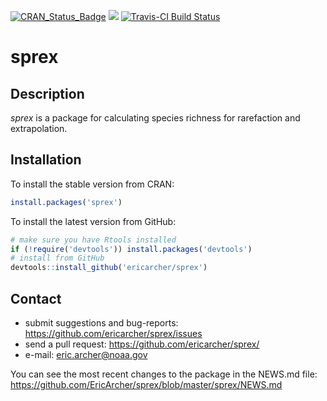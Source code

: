 [![CRAN_Status_Badge](http://www.r-pkg.org/badges/version/sprex)](https://cran.r-project.org/package=sprex)
[![](http://cranlogs.r-pkg.org/badges/grand-total/sprex)](http://cran.rstudio.com/web/packages/sprex/index.html)
[![Travis-CI Build Status](https://travis-ci.org/EricArcher/sprex.svg?branch=master)](https://travis-ci.org/EricArcher/sprex)

# sprex

## Description

*sprex* is a package for calculating species richness for rarefaction and extrapolation.

## Installation

To install the stable version from CRAN:

```r
install.packages('sprex')
```

To install the latest version from GitHub:

```r
# make sure you have Rtools installed
if (!require('devtools')) install.packages('devtools')
# install from GitHub
devtools::install_github('ericarcher/sprex')
```

## Contact

* submit suggestions and bug-reports: <https://github.com/ericarcher/sprex/issues>
* send a pull request: <https://github.com/ericarcher/sprex/>
* e-mail: <eric.archer@noaa.gov>

You can see the most recent changes to the package in the NEWS.md file: https://github.com/EricArcher/sprex/blob/master/sprex/NEWS.md
